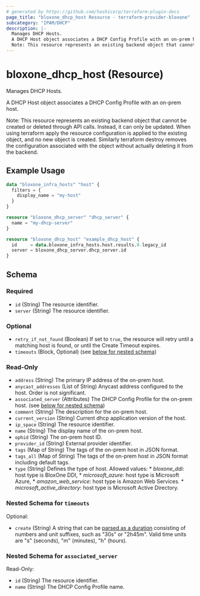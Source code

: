 ```yaml
---
# generated by https://github.com/hashicorp/terraform-plugin-docs
page_title: "bloxone_dhcp_host Resource - terraform-provider-bloxone"
subcategory: "IPAM/DHCP"
description: |-
  Manages DHCP Hosts.
  A DHCP Host object associates a DHCP Config Profile with an on-prem host.
  Note: This resource represents an existing backend object that cannot be created or deleted through API calls. Instead, it can only be updated. When using terraform apply the resource configuration is applied to the existing object, and no new object is created. Similarly terraform destroy removes the configuration associated with the object without actually deleting it from the backend.
---
```


# bloxone_dhcp_host (Resource)

Manages DHCP Hosts.

A DHCP Host object associates a DHCP Config Profile with an on-prem host.

Note: This resource represents an existing backend object that cannot be created or deleted through API calls. Instead, it can only be updated. When using terraform apply the resource configuration is applied to the existing object, and no new object is created. Similarly terraform destroy removes the configuration associated with the object without actually deleting it from the backend.

## Example Usage

```terraform
data "bloxone_infra_hosts" "host" {
  filters = {
    display_name = "my-host"
  }
}

resource "bloxone_dhcp_server" "dhcp_server" {
  name = "my-dhcp-server"
}

resource "bloxone_dhcp_host" "example_dhcp_host" {
  id     = data.bloxone_infra_hosts.host.results.0.legacy_id
  server = bloxone_dhcp_server.dhcp_server.id
}
```

<!-- schema generated by tfplugindocs -->
## Schema

### Required

- `id` (String) The resource identifier.
- `server` (String) The resource identifier.

### Optional

- `retry_if_not_found` (Boolean) If set to `true`, the resource will retry until a matching host is found, or until the Create Timeout expires.
- `timeouts` (Block, Optional) (see [below for nested schema](#nestedblock--timeouts))

### Read-Only

- `address` (String) The primary IP address of the on-prem host.
- `anycast_addresses` (List of String) Anycast address configured to the host. Order is not significant.
- `associated_server` (Attributes) The DHCP Config Profile for the on-prem host. (see [below for nested schema](#nestedatt--associated_server))
- `comment` (String) The description for the on-prem host.
- `current_version` (String) Current dhcp application version of the host.
- `ip_space` (String) The resource identifier.
- `name` (String) The display name of the on-prem host.
- `ophid` (String) The on-prem host ID.
- `provider_id` (String) External provider identifier.
- `tags` (Map of String) The tags of the on-prem host in JSON format.
- `tags_all` (Map of String) The tags of the on-prem host in JSON format including default tags.
- `type` (String) Defines the type of host. Allowed values:  * _bloxone_ddi_: host type is BloxOne DDI,  * _microsoft_azure_: host type is Microsoft Azure,  * _amazon_web_service_: host type is Amazon Web Services.  * _microsoft_active_directory_: host type is Microsoft Active Directory.

<a id="nestedblock--timeouts"></a>
### Nested Schema for `timeouts`

Optional:

- `create` (String) A string that can be [parsed as a duration](https://pkg.go.dev/time#ParseDuration) consisting of numbers and unit suffixes, such as "30s" or "2h45m". Valid time units are "s" (seconds), "m" (minutes), "h" (hours).


<a id="nestedatt--associated_server"></a>
### Nested Schema for `associated_server`

Read-Only:

- `id` (String) The resource identifier.
- `name` (String) The DHCP Config Profile name.
